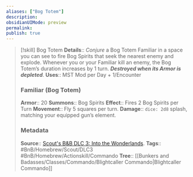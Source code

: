 ```yaml
---
aliases: ["Bog Totem"]
description: 
obsidianUIMode: preview
permalink: 
publish: true
---
```


> [!skill] Bog Totem
> **Details**:: *Conjure* a Bog Totem Familiar in a space you can see to fire Bog Spirits that seek the nearest enemy and explode. Whenever you or your Familiar kill an enemy, the Bog Totem’s duration increases by 1 turn. ***Destroyed when its Armor is depleted***. 
> **Uses**::  MST Mod per Day + 1/Encounter
>
> ### Familiar (Bog Totem)
> **Armor**:: 20
> **Summons**:: Bog Spirits
> **Effect**:: Fires 2 Bog Spirits per Turn
> **Movement**:: Fly 5 squares per turn.
> **Damage**:: `dice: 2d8` splash, matching your equipped gun’s element.
>
> ### Metadata
> **Source**:: [Scout's B&B DLC 3: Into the Wonderlands](https://docs.google.com/document/d/1MLOgrWwcLNTnP9PuXrKiLImy7SUh4hXO8arVUAlmdp0/edit).
> **Tags**:: #BnB/Homebrew/Scout/DLC3 #BnB/Homebrew/Actionskill/Commando 
> **Tree**:: [[Bunkers and Badasses/Classes/Commando/Blightcaller Commando|Blightcaller Commando]]

